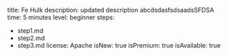 title: Fe Hulk
description: updated description abcdsdasfsdsaadsSFDSA
time: 5 minutes
level: beginner
steps:
 - step1.md
 - step2.md
 - step3.md
license: Apache
isNew: true
isPremium: true
isAvailable: true
